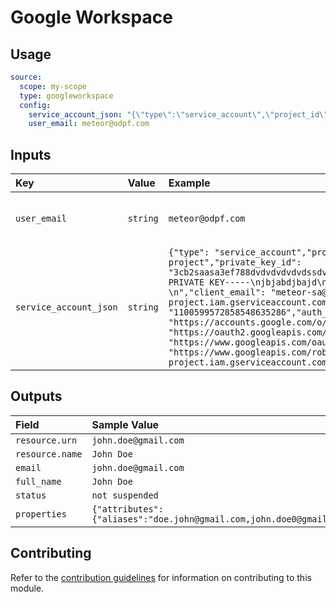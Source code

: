 # Google Workspace

## Usage

```yaml
source:
  scope: my-scope
  type: googleworkspace
  config:     
    service_account_json: "{\"type\":\"service_account\",\"project_id\":\"meteor-sa\",\"private_key_id\":\"3cb2103ef7883845a2befe6ff83d616757\",\"private_key\":\"-----BEGIN PRIVATE KEY-----\\nMIIEvQIBADANBgkqhkiG9wEFAASCBKcwggSjAgEAAoIBAQDF/cDQ++JnH9+9\\n3YBm4APqPbvfj6eHSdAUSjzKden0lgYGgdxC7xPS1PVo+ENw+pBAH3NoRwQWYn\\nHYj064sMvmR5TcMQpnxYG86TGaPuIh30grz5dI39dtrUjttWWvtvqRv0qu7I5\\nuEL2OLUz509Q3AvuqvQVCZc7sDjNr2TPOsLeuCkpmcmBHyNdOai29bhoS+Ac\\n5ipTGF0FvT1f5KlJcHfsNoOGPJYePTaGxOW1zk680Z1WFyB1xX9iw5/GUA3XM\\neon4p9X31ASgWTqplFZhwvcpoaYpxcuxyvefR44emnfveUY91h6wLvF/mPBElO\\npXOiVJ3lAgMBAAggEALZwVYz8nSmTWFMW2OtyvojIq+ab864ZGPCpW4zfzF4BI\\n7o5TSIsNOMQMrawFUz0xZkgofJThfOscyXydDHjHXT3wXI9JTWT8l275ssvFQVy1\\nVyAJI/Kize9ru5GnnEzV2sZoYEmOsB2xgqjvKXR9NJ6wFp8Ubp9/+v2lTv1n\\nUCBBYPsPyVmUq677HfMVVa6ZpxCTWvbQga+/ZPaqppgGps5yLDqcp1A/lDCKBtqk\\njaQXHqKjuYUsoiyl2vbPbwGxIzYSv6gQfe7aeCouf8bI4GzCPmoyVPMRFpQJ6Ahp\\nMnCE96KfVVUARh1goxEEwMmSFyBPYFbmvXLPUGNfcQKBgQD3nrDHeWxW+0MjnaYD\\novXKvpnv1NiBCywOhxadJfgMZX0cfpnTDGXKPBI5ZbUywxk0sewu382JoArM\\n1w2wEIqH+73FGiMVpAuN2DpNX5mOC+z/zjFdOFZ28jkRUy8T+PTkajj7rkB7VDOr\\nIiCZwbQFwhErWS1fZgg2PcQDMsRgDBfsNRX3FHzIEZU94PP1KOc2\\nEUUzcwIV0cNOVzSyOUn2qrcYNg/hZZpGeRBBwyOcDGsqxmz5FAzk0OtbSCaMxybF\\n8NXFDhmnfIyVBjvNBWPckcR1LCZcKGTqVLH/rhPiNhyzH3NQ0c3Gl15GPgzkD\\nboLfFN3jtQKBgG++blpmYkzScNb2wr9rX+5Rm1hOvjFl4EilOb+1rq/WPZ0ig5ZD\\nT5mdQ6ZC+5ppWp8AyjQsgsAYgUG1NoqAFg45OLrrERWMmP6gHBKz3IOkO8CNgzNh\\nUoeV7/cXkkdOObWSqLkXcoWpejHtqq905C9epIyBdZ/YI4mXUJq4hPQRAoGBAK9F\\nMO9dfouVP63f/Nf3GeIlE1r5IOX4di3qNe/PqBvaCWe2Mi36Q78MdJ\\nYK8+3Z4AUD93WtZI4eWIMw+dj0zaNowldZZfSQO0Tnl/yaYCNq8M88pjhRa8pnVC\\nNxSG3ZREi3yhgIeCrvXOpS32celRC65MDdiBFAoGAHbURTEkQDZaWPAmVv+0q\\nYaT7x+UzQDGKy/By9QLGM/U2gvLvzmoeh99BTsQopPB/QuAfJNIHk9h0ohXJ\\nfA/X4T3F2LGhZ9+bujVyCQc0tTxuh41t2ipJPWtDP52rXk1AkCnIeWD+UHI0u5Ba\\nhI1dzLIx3bESrc/9tmM=\\n-----END PRIVATE KEY-----\\n\",\"client_email\":\"meteor-sa@meteor-sa.iam.gserviceaccount.com\",\"client_id\":\"1100599984635286\",\"auth_uri\":\"https://accounts.google.com/o/oauth2/auth\",\"token_uri\":\"https://oauth2.googleapis.com/token\",\"auth_provider_x509_cert_url\":\"https://www.googleapis.com/oauth2/v1/certs\",\"client_x509_cert_url\":\"https://www.googleapis.com/robot/v1/metadata/x509/meteor-sa%40meteor-sa.iam.gserviceaccount.com\"}"
    user_email: meteor@odpf.com
```

## Inputs

| Key | Value | Example | Description |    |
| :-- | :---- | :------ | :---------- | :- |
| `user_email` | `string` | `meteor@odpf.com` | User email authorized to access the APIs | *required* |
| `service_account_json` | `string` | `{"type": "service_account","project_id": "odpf-project","private_key_id": "3cb2saasa3ef788dvdvdvdvdvdssdvds57","private_key": "-----BEGIN PRIVATE KEY-----\njbjabdjbajd\n-----END PRIVATE KEY-----\n","client_email": "meteor-sa@odpf-project.iam.gserviceaccount.com","client_id": "1100599572858548635286","auth_uri": "https://accounts.google.com/o/oauth2/auth","token_uri": "https://oauth2.googleapis.com/token","auth_provider_x509_cert_url": "https://www.googleapis.com/oauth2/v1/certs","client_x509_cert_url": "https://www.googleapis.com/robot/v1/metadata/x509/meteor-sa%40odpf-project.iam.gserviceaccount.com"}` | Service Account JSON object | *required* |

## Outputs

| Field | Sample Value |
| :---- | :---- |
| `resource.urn` | `john.doe@gmail.com` |
| `resource.name` | `John Doe` |
| `email` | `john.doe@gmail.com` |
| `full_name` | `John Doe` |
| `status` | `not suspended` |
| `properties` | `{"attributes":{"aliases":"doe.john@gmail.com,john.doe0@gmail.com","manager":"christian.aristika@gmail.com","org_unit_path":"/"}}`

## Contributing

Refer to the [contribution guidelines](../../../docs/contribute/guide.md#adding-a-new-extractor) for information on contributing to this module.
